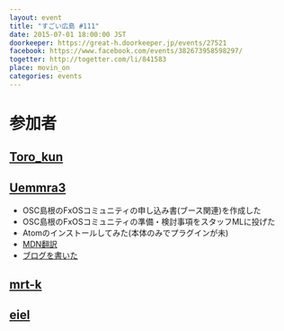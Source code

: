 ```yaml
---
layout: event
title: "すごい広島 #111"
date: 2015-07-01 18:00:00 JST
doorkeeper: https://great-h.doorkeeper.jp/events/27521
facebook: https://www.facebook.com/events/382673958598297/
togetter: http://togetter.com/li/841583
place: movin_on
categories: events
---
```


# 参加者


## [Toro_kun](https://twitter.com/Toro_kun)


## [Uemmra3](https://github.com/Uemmra3)

* OSC島根のFxOSコミュニティの申し込み書(ブース関連)を作成した
* OSC島根のFxOSコミュニティの準備・検討事項をスタッフMLに投げた
* Atomのインストールしてみた(本体のみでプラグインが未)
* [MDN翻訳](https://developer.mozilla.org/ja/Firefox_OS/Developing_Firefox_OS/Filing_bugs_against_Firefox_OS)
* [ブログを書いた](http://d.hatena.ne.jp/Uemmra3/20150701/1435763104)


## [mrt-k](https://github.com/mrt-k)


## [eiel](http://eiel.info/)
